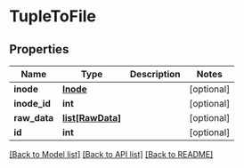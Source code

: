 # TupleToFile

## Properties
Name | Type | Description | Notes
------------ | ------------- | ------------- | -------------
**inode** | [**Inode**](Inode.md) |  | [optional] 
**inode_id** | **int** |  | [optional] 
**raw_data** | [**list[RawData]**](RawData.md) |  | [optional] 
**id** | **int** |  | [optional] 

[[Back to Model list]](../README.md#documentation-for-models) [[Back to API list]](../README.md#documentation-for-api-endpoints) [[Back to README]](../README.md)

